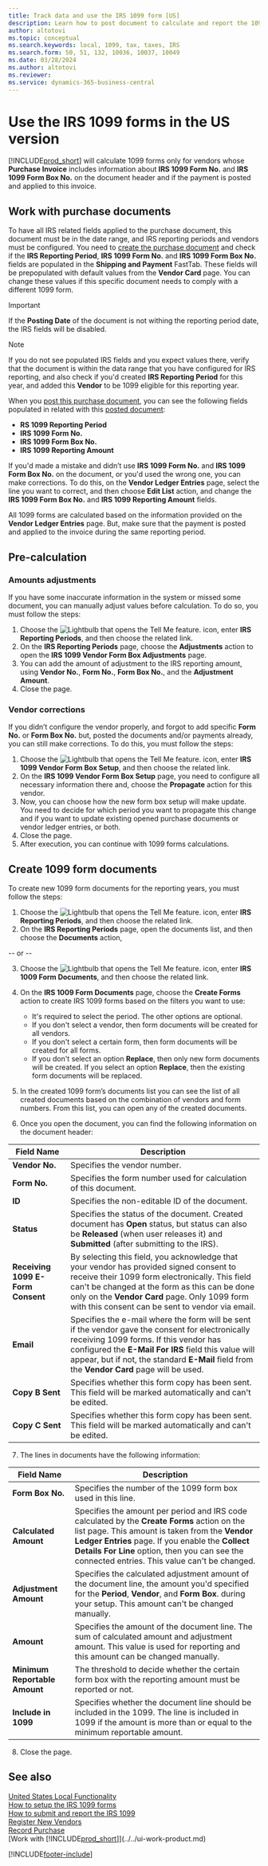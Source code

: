 ```yaml
---
title: Track data and use the IRS 1099 form [US]
description: Learn how to post document to calculate and report the 1099 tax forms so that you can submit the required reports.
author: altotovi
ms.topic: conceptual
ms.search.keywords: local, 1099, tax, taxes, IRS
ms.search.form: 50, 51, 132, 10036, 10037, 10049
ms.date: 03/28/2024
ms.author: altotovi
ms.reviewer: 
ms.service: dynamics-365-business-central
---
```


# Use the IRS 1099 forms in the US version  

[!INCLUDE[prod_short](../../includes/prod_short.md)] will calculate 1099 forms only for vendors whose **Purchase Invoice** includes information about **IRS 1099 Form No.** and **IRS 1099 Form Box No.** on the document header and if the payment is posted and applied to this invoice.  

## Work with purchase documents  

To have all IRS related fields applied to the purchase document, this document must be in the date range, and IRS reporting periods and vendors must be configured. You need to [create the purchase document](../../purchasing-how-record-purchases.md) and check if the **IRS Reporting Period**, **IRS 1099 Form No.** and **IRS 1099 Form Box No.** fields are populated in the **Shipping and Payment** FastTab. These fields will be prepopulated with default values from the **Vendor Card** page. You can change these values if this specific document needs to comply with a different 1099 form.  

> [!IMPORTANT]
> If the **Posting Date** of the document is not withing the reporting period date, the IRS fields will be disabled.  

> [!NOTE]
> If you do not see populated IRS fields and you expect values there, verify that the document is within the data range that you have configured for IRS reporting, and also check if you'd created **IRS Reporting Period** for this year, and added this **Vendor** to be 1099 eligible for this reporting year.  

When you [post this purchase document](../../purchasing-how-record-purchases.md), you can see the following fields populated in related with this [posted document](../../purchasing-how-record-purchases.md): 

- **RS 1099 Reporting Period**
- **IRS 1099 Form No.**
- **IRS 1099 Form Box No.**
- **IRS 1099 Reporting Amount**

If you'd made a mistake and didn’t use **IRS 1099 Form No.** and **IRS 1099 Form Box No.** on the document, or you'd used the wrong one, you can make corrections. To do this, on the **Vendor Ledger Entries** page, select the line you want to correct, and then choose **Edit List** action, and change the **IRS 1099 Form Box No.** and **IRS 1099 Reporting Amount** fields. 

All 1099 forms are calculated based on the information provided on the **Vendor Ledger Entries** page. But, make sure that the payment is posted and applied to the invoice during the same reporting period.  

## Pre-calculation  

### Amounts adjustments 

If you have some inaccurate information in the system or missed some document, you can manually adjust values before calculation. To do so, you must follow the steps: 

1. Choose the ![Lightbulb that opens the Tell Me feature.](../../media/ui-search/search_small.png "Tell me what you want to do") icon, enter **IRS Reporting Periods**, and then choose the related link.  
2. On the **IRS Reporting Periods** page, choose the **Adjustments** action to open the **IRS 1099 Vendor Form Box Adjustments** page.  
3. You can add the amount of adjustment to the IRS reporting amount, using **Vendor No.**, **Form No.**, **Form Box No.**, and the **Adjustment Amount**.
4. Close the page.

### Vendor corrections 

If you didn’t configure the vendor properly, and forgot to add specific **Form No.** or **Form Box No.** but, posted the documents and/or payments already, you can still make corrections. To do this, you must follow the steps:  

1. Choose the ![Lightbulb that opens the Tell Me feature.](../../media/ui-search/search_small.png "Tell me what you want to do") icon, enter **IRS 1099 Vendor Form Box Setup**, and then choose the related link.  
2. On the **IRS 1099 Vendor Form Box Setup** page, you need to configure all necessary information there and, choose the **Propagate** action for this vendor.   
3. Now, you can choose how the new form box setup will make update. You need to decide for which period you want to propagate this change and if you want to update existing opened purchase documents or vendor ledger entries, or both. 
4. Close the page.   
5. After execution, you can continue with 1099 forms calculations. 

## Create 1099 form documents 

To create new 1099 form documents for the reporting years, you must follow the steps:  

1. Choose the ![Lightbulb that opens the Tell Me feature.](../../media/ui-search/search_small.png "Tell me what you want to do") icon, enter **IRS Reporting Periods**, and then choose the related link.  
2. On the **IRS Reporting Periods** page, open the documents list, and then choose the **Documents** action, 

 -- or -- 

3. Choose the ![Lightbulb that opens the Tell Me feature.](../../media/ui-search/search_small.png "Tell me what you want to do") icon, enter **IRS 1009 Form Documents**, and then choose the related link. 
4. On the **IRS 1009 Form Documents** page, choose the **Create Forms** action to create IRS 1099 forms based on the filters you want to use:   

   - It's required to select the period. The other options are optional.  
   - If you don't select a vendor, then form documents will be created for all vendors. 
   - If you don't select a certain form, then form documents will be created for all forms. 
   - If you don't select an option **Replace**, then only new form documents will be created. If you select an option **Replace**, then the existing form documents will be replaced. 

5. In the created 1099 form’s documents list you can see the list of all created documents based on the combination of vendors and form numbers. From this list, you can open any of the created documents.  
6. Once you open the document, you can find the following information on the document header:  

|  Field Name  |  Description  |  
|--------|-----------------|  
| **Vendor No.** | Specifies the vendor number.  |
| **Form No.** | Specifies the form number used for calculation of this document. |
| **ID** | Specifies the non-editable ID of the document.  |
| **Status** | Specifies the status of the document. Created document has **Open** status, but status can also be **Released** (when user releases it) and **Submitted** (after submitting to the IRS). |
| **Receiving 1099 E-Form Consent** | By selecting this field, you acknowledge that your vendor has provided signed consent to receive their 1099 form electronically. This field can't be changed at the form as this can be done only on the **Vendor Card** page. Only 1099 form with this consent can be sent to vendor via email. |
| **Email** | Specifies the e-mail where the form will be sent if the vendor gave the consent for electronically receiving 1099 forms. If this vendor has configured the **E-Mail For IRS** field this value will appear, but if not, the standard **E-Mail** field from the **Vendor Card** page will be used.  |
| **Copy B Sent** | Specifies whether this form copy has been sent. This field will be marked automatically and can't be edited.  |
| **Copy C Sent** | Specifies whether this form copy has been sent. This field will be marked automatically and can't be edited.  |

7. The lines in documents have the following information:  

|  Field Name  |  Description  |  
|--------|---------------------|
| **Form Box No.** | Specifies the number of the 1099 form box used in this line.   |
| **Calculated Amount** | Specifies the amount per period and IRS code calculated by the **Create Forms** action on the list page. This amount is taken from the **Vendor Ledger Entries** page. If you enable the **Collect Details For Line** option, then you can see the connected entries. This value can't be changed. |
| **Adjustment Amount** | Specifies the calculated adjustment amount of the document line, the amount you'd specified for the **Period**, **Vendor**, and **Form Box**. during your setup. This amount can't be changed manually. |
| **Amount** | Specifies the amount of the document line. The sum of calculated amount and adjustment amount. This value is used for reporting and this amount can be changed manually.  |
| **Minimum Reportable Amount** | The threshold to decide whether the certain form box with the reporting amount must be reported or not.   |
| **Include in 1099** | Specifies whether the document line should be included in the 1099. The line is included in 1099 if the amount is more than or equal to the minimum reportable amount. |

8. Close the page.  

## See also 

[United States Local Functionality](united-states-local-functionality.md)    
[How to setup the IRS 1099 forms](../../UnitedStates/set-up-use-irs1096-form-v24.md)     
[How to submit and report the IRS 1099](how-to-1099-report.md)    
[Register New Vendors](../../purchasing-how-register-new-vendors.md)    
[Record Purchase](../../purchasing-how-record-purchases.md)    
[Work with [!INCLUDE[prod_short](../../includes/prod_short.md)]](../../ui-work-product.md)    

[!INCLUDE[footer-include](../../includes/footer-banner.md)]
